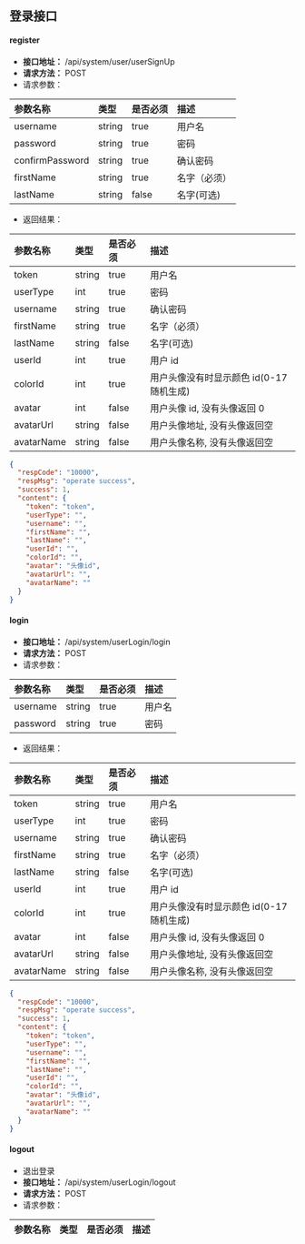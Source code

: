 ## 登录接口



#### register

- **接口地址：** /api/system/user/userSignUp
- **请求方法：** POST
- 请求参数：

| 参数名称        | 类型   | 是否必须 | 描述         |
| :-------------- | :----- | :------- | :----------- |
| username        | string | true     | 用户名       |
| password        | string | true     | 密码         |
| confirmPassword | string | true     | 确认密码     |
| firstName       | string | true     | 名字（必须） |
| lastName        | string | false    | 名字(可选)   |

- 返回结果：

| 参数名称   | 类型   | 是否必须 | 描述                                     |
| :--------- | :----- | :------- | :--------------------------------------- |
| token      | string | true     | 用户名                                   |
| userType   | int    | true     | 密码                                     |
| username   | string | true     | 确认密码                                 |
| firstName  | string | true     | 名字（必须）                             |
| lastName   | string | false    | 名字(可选)                               |
| userId     | int    | true     | 用户 id                                  |
| colorId    | int    | true     | 用户头像没有时显示颜色 id(0-17 随机生成) |
| avatar     | int    | false    | 用户头像 id, 没有头像返回 0              |
| avatarUrl  | string | false    | 用户头像地址, 没有头像返回空             |
| avatarName | string | false    | 用户头像名称, 没有头像返回空             |

```json
{
  "respCode": "10000",
  "respMsg": "operate success",
  "success": 1,
  "content": {
    "token": "token",
    "userType": "",
    "username": "",
    "firstName": "",
    "lastName": "",
    "userId": "",
    "colorId": "",
    "avatar": "头像id",
    "avatarUrl": "",
    "avatarName": ""
  }
}
```

#### login

- **接口地址：** /api/system/userLogin/login
- **请求方法：** POST
- 请求参数：

| 参数名称 | 类型   | 是否必须 | 描述   |
| :------- | :----- | :------- | :----- |
| username | string | true     | 用户名 |
| password | string | true     | 密码   |

- 返回结果：

| 参数名称   | 类型   | 是否必须 | 描述                                     |
| :--------- | :----- | :------- | :--------------------------------------- |
| token      | string | true     | 用户名                                   |
| userType   | int    | true     | 密码                                     |
| username   | string | true     | 确认密码                                 |
| firstName  | string | true     | 名字（必须）                             |
| lastName   | string | false    | 名字(可选)                               |
| userId     | int    | true     | 用户 id                                  |
| colorId    | int    | true     | 用户头像没有时显示颜色 id(0-17 随机生成) |
| avatar     | int    | false    | 用户头像 id, 没有头像返回 0              |
| avatarUrl  | string | false    | 用户头像地址, 没有头像返回空             |
| avatarName | string | false    | 用户头像名称, 没有头像返回空             |

```json
{
  "respCode": "10000",
  "respMsg": "operate success",
  "success": 1,
  "content": {
    "token": "token",
    "userType": "",
    "username": "",
    "firstName": "",
    "lastName": "",
    "userId": "",
    "colorId": "",
    "avatar": "头像id",
    "avatarUrl": "",
    "avatarName": ""
  }
}
```


#### logout

- 退出登录
- **接口地址：** /api/system/userLogin/logout
- **请求方法：** POST
- 请求参数：

| 参数名称 | 类型 | 是否必须 | 描述 |
| :------- | :--- | :------- | :--- |
